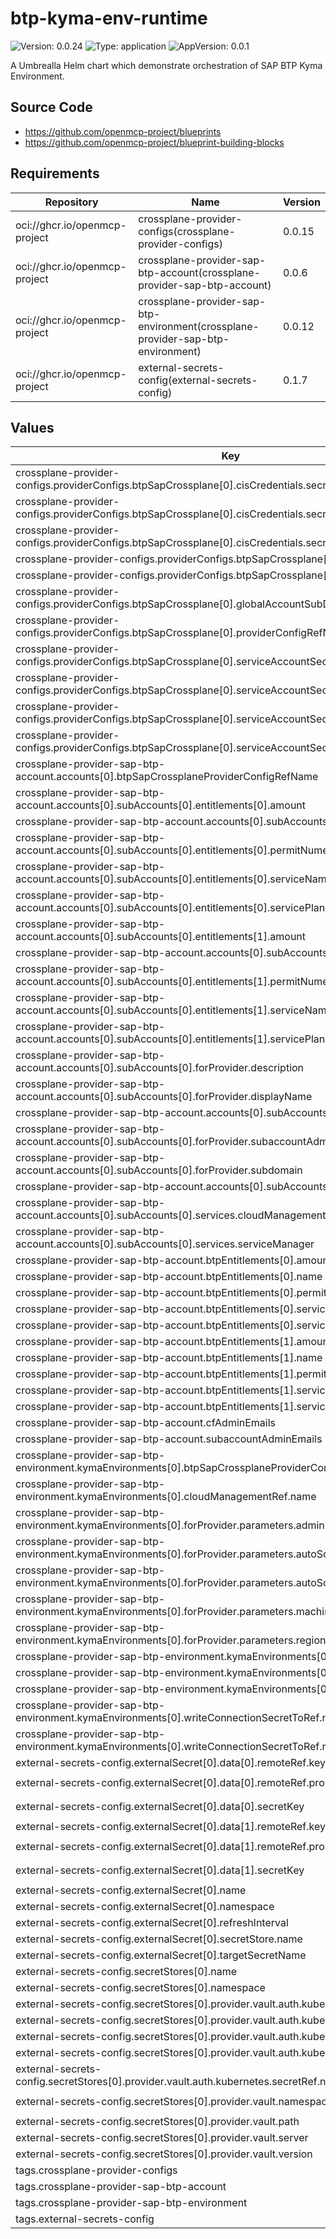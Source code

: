 # btp-kyma-env-runtime

![Version: 0.0.24](https://img.shields.io/badge/Version-0.0.24-informational?style=flat-square) ![Type: application](https://img.shields.io/badge/Type-application-informational?style=flat-square) ![AppVersion: 0.0.1](https://img.shields.io/badge/AppVersion-0.0.1-informational?style=flat-square)

A Umbrealla Helm chart which demonstrate orchestration of SAP BTP Kyma Environment.

## Source Code

* <https://github.com/openmcp-project/blueprints>
* <https://github.com/openmcp-project/blueprint-building-blocks>

## Requirements

| Repository | Name | Version |
|------------|------|---------|
|  oci://ghcr.io/openmcp-project | crossplane-provider-configs(crossplane-provider-configs) | 0.0.15 |
|  oci://ghcr.io/openmcp-project | crossplane-provider-sap-btp-account(crossplane-provider-sap-btp-account) | 0.0.6 |
|  oci://ghcr.io/openmcp-project | crossplane-provider-sap-btp-environment(crossplane-provider-sap-btp-environment) | 0.0.12 |
|  oci://ghcr.io/openmcp-project | external-secrets-config(external-secrets-config) | 0.1.7 |

## Values

| Key | Type | Default | Description |
|-----|------|---------|-------------|
| crossplane-provider-configs.providerConfigs.btpSapCrossplane[0].cisCredentials.secretRef.key | string | `"btp-cis-provider-credentials"` |  |
| crossplane-provider-configs.providerConfigs.btpSapCrossplane[0].cisCredentials.secretRef.name | string | `""` |  |
| crossplane-provider-configs.providerConfigs.btpSapCrossplane[0].cisCredentials.secretRef.namespace | string | `"default"` |  |
| crossplane-provider-configs.providerConfigs.btpSapCrossplane[0].cisCredentials.source | string | `"Secret"` |  |
| crossplane-provider-configs.providerConfigs.btpSapCrossplane[0].cliServerUrl | string | `"https://cli.btp.cloud.sap"` |  |
| crossplane-provider-configs.providerConfigs.btpSapCrossplane[0].globalAccountSubDomain | string | `""` |  |
| crossplane-provider-configs.providerConfigs.btpSapCrossplane[0].providerConfigRefName | string | `""` |  |
| crossplane-provider-configs.providerConfigs.btpSapCrossplane[0].serviceAccountSecret.secretRef.key | string | `"btp-service-account-provider-credentials"` |  |
| crossplane-provider-configs.providerConfigs.btpSapCrossplane[0].serviceAccountSecret.secretRef.name | string | `""` |  |
| crossplane-provider-configs.providerConfigs.btpSapCrossplane[0].serviceAccountSecret.secretRef.namespace | string | `"default"` |  |
| crossplane-provider-configs.providerConfigs.btpSapCrossplane[0].serviceAccountSecret.source | string | `"Secret"` |  |
| crossplane-provider-sap-btp-account.accounts[0].btpSapCrossplaneProviderConfigRefName | string | `""` |  |
| crossplane-provider-sap-btp-account.accounts[0].subAccounts[0].entitlements[0].amount | int | `1` |  |
| crossplane-provider-sap-btp-account.accounts[0].subAccounts[0].entitlements[0].name | string | `"kymaruntime-gcp"` |  |
| crossplane-provider-sap-btp-account.accounts[0].subAccounts[0].entitlements[0].permitNumericQuota | bool | `true` |  |
| crossplane-provider-sap-btp-account.accounts[0].subAccounts[0].entitlements[0].serviceName | string | `"kymaruntime"` |  |
| crossplane-provider-sap-btp-account.accounts[0].subAccounts[0].entitlements[0].servicePlanName | string | `"gcp"` |  |
| crossplane-provider-sap-btp-account.accounts[0].subAccounts[0].entitlements[1].amount | int | `1` |  |
| crossplane-provider-sap-btp-account.accounts[0].subAccounts[0].entitlements[1].name | string | `"cis-local"` |  |
| crossplane-provider-sap-btp-account.accounts[0].subAccounts[0].entitlements[1].permitNumericQuota | bool | `false` |  |
| crossplane-provider-sap-btp-account.accounts[0].subAccounts[0].entitlements[1].serviceName | string | `"cis"` |  |
| crossplane-provider-sap-btp-account.accounts[0].subAccounts[0].entitlements[1].servicePlanName | string | `"local"` |  |
| crossplane-provider-sap-btp-account.accounts[0].subAccounts[0].forProvider.description | string | `""` |  |
| crossplane-provider-sap-btp-account.accounts[0].subAccounts[0].forProvider.displayName | string | `""` |  |
| crossplane-provider-sap-btp-account.accounts[0].subAccounts[0].forProvider.region | string | `""` |  |
| crossplane-provider-sap-btp-account.accounts[0].subAccounts[0].forProvider.subaccountAdminEmails | list | `[]` |  |
| crossplane-provider-sap-btp-account.accounts[0].subAccounts[0].forProvider.subdomain | string | `""` |  |
| crossplane-provider-sap-btp-account.accounts[0].subAccounts[0].name | string | `"subAccount1"` |  |
| crossplane-provider-sap-btp-account.accounts[0].subAccounts[0].services.cloudManagement | bool | `true` |  |
| crossplane-provider-sap-btp-account.accounts[0].subAccounts[0].services.serviceManager | bool | `true` |  |
| crossplane-provider-sap-btp-account.btpEntitlements[0].amount | int | `1` |  |
| crossplane-provider-sap-btp-account.btpEntitlements[0].name | string | `"kymaruntime-gcp"` |  |
| crossplane-provider-sap-btp-account.btpEntitlements[0].permitNumericQuota | bool | `true` |  |
| crossplane-provider-sap-btp-account.btpEntitlements[0].serviceName | string | `"kymaruntime"` |  |
| crossplane-provider-sap-btp-account.btpEntitlements[0].servicePlanName | string | `"gcp"` |  |
| crossplane-provider-sap-btp-account.btpEntitlements[1].amount | int | `1` |  |
| crossplane-provider-sap-btp-account.btpEntitlements[1].name | string | `"cis-local"` |  |
| crossplane-provider-sap-btp-account.btpEntitlements[1].permitNumericQuota | bool | `false` |  |
| crossplane-provider-sap-btp-account.btpEntitlements[1].serviceName | string | `"cis"` |  |
| crossplane-provider-sap-btp-account.btpEntitlements[1].servicePlanName | string | `"local"` |  |
| crossplane-provider-sap-btp-account.cfAdminEmails | list | `[]` |  |
| crossplane-provider-sap-btp-account.subaccountAdminEmails | list | `[]` |  |
| crossplane-provider-sap-btp-environment.kymaEnvironments[0].btpSapCrossplaneProviderConfigRefName | string | `""` |  |
| crossplane-provider-sap-btp-environment.kymaEnvironments[0].cloudManagementRef.name | string | `""` |  |
| crossplane-provider-sap-btp-environment.kymaEnvironments[0].forProvider.parameters.administrators | list | `[]` |  |
| crossplane-provider-sap-btp-environment.kymaEnvironments[0].forProvider.parameters.autoScalerMax | int | `9` |  |
| crossplane-provider-sap-btp-environment.kymaEnvironments[0].forProvider.parameters.autoScalerMin | int | `6` |  |
| crossplane-provider-sap-btp-environment.kymaEnvironments[0].forProvider.parameters.machineType | string | `""` |  |
| crossplane-provider-sap-btp-environment.kymaEnvironments[0].forProvider.parameters.region | string | `""` |  |
| crossplane-provider-sap-btp-environment.kymaEnvironments[0].forProvider.planName | string | `"gcp"` |  |
| crossplane-provider-sap-btp-environment.kymaEnvironments[0].name | string | `"kyma-test"` |  |
| crossplane-provider-sap-btp-environment.kymaEnvironments[0].subaccountRef.name | string | `""` |  |
| crossplane-provider-sap-btp-environment.kymaEnvironments[0].writeConnectionSecretToRef.name | string | `"kyma-kubeconfig-local"` |  |
| crossplane-provider-sap-btp-environment.kymaEnvironments[0].writeConnectionSecretToRef.namespace | string | `"default"` |  |
| external-secrets-config.externalSecret[0].data[0].remoteRef.key | string | `""` |  |
| external-secrets-config.externalSecret[0].data[0].remoteRef.property | string | `"btp-cis-provider-credentials"` |  |
| external-secrets-config.externalSecret[0].data[0].secretKey | string | `"btp-cis-provider-credentials"` |  |
| external-secrets-config.externalSecret[0].data[1].remoteRef.key | string | `""` |  |
| external-secrets-config.externalSecret[0].data[1].remoteRef.property | string | `"btp-service-account-provider-credentials"` |  |
| external-secrets-config.externalSecret[0].data[1].secretKey | string | `"btp-service-account-provider-credentials"` |  |
| external-secrets-config.externalSecret[0].name | string | `""` |  |
| external-secrets-config.externalSecret[0].namespace | string | `"default"` |  |
| external-secrets-config.externalSecret[0].refreshInterval | string | `"15m"` |  |
| external-secrets-config.externalSecret[0].secretStore.name | string | `"hashicorp-vault"` |  |
| external-secrets-config.externalSecret[0].targetSecretName | string | `""` |  |
| external-secrets-config.secretStores[0].name | string | `"hashicorp-vault"` |  |
| external-secrets-config.secretStores[0].namespace | string | `"default"` |  |
| external-secrets-config.secretStores[0].provider.vault.auth.kubernetes.mountPath | string | `""` |  |
| external-secrets-config.secretStores[0].provider.vault.auth.kubernetes.role | string | `""` |  |
| external-secrets-config.secretStores[0].provider.vault.auth.kubernetes.secretRef.key | string | `"token"` |  |
| external-secrets-config.secretStores[0].provider.vault.auth.kubernetes.secretRef.name | string | `""` |  |
| external-secrets-config.secretStores[0].provider.vault.auth.kubernetes.secretRef.namespace | string | `"default"` |  |
| external-secrets-config.secretStores[0].provider.vault.namespace | string | `"ts-co-openmcp/mcp-blueprints"` |  |
| external-secrets-config.secretStores[0].provider.vault.path | string | `"mcps"` |  |
| external-secrets-config.secretStores[0].provider.vault.server | string | `""` |  |
| external-secrets-config.secretStores[0].provider.vault.version | string | `"v2"` |  |
| tags.crossplane-provider-configs | bool | `true` |  |
| tags.crossplane-provider-sap-btp-account | bool | `true` |  |
| tags.crossplane-provider-sap-btp-environment | bool | `true` |  |
| tags.external-secrets-config | bool | `true` |  |

